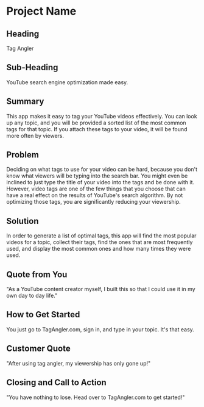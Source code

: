 # Project Name #

<!-- 
> This material was originally posted [here](http://www.quora.com/What-is-Amazons-approach-to-product-development-and-product-management). It is reproduced here for posterities sake.

There is an approach called "working backwards" that is widely used at Amazon. They work backwards from the customer, rather than starting with an idea for a product and trying to bolt customers onto it. While working backwards can be applied to any specific product decision, using this approach is especially important when developing new products or features.

For new initiatives a product manager typically starts by writing an internal press release announcing the finished product. The target audience for the press release is the new/updated product's customers, which can be retail customers or internal users of a tool or technology. Internal press releases are centered around the customer problem, how current solutions (internal or external) fail, and how the new product will blow away existing solutions.

If the benefits listed don't sound very interesting or exciting to customers, then perhaps they're not (and shouldn't be built). Instead, the product manager should keep iterating on the press release until they've come up with benefits that actually sound like benefits. Iterating on a press release is a lot less expensive than iterating on the product itself (and quicker!).

If the press release is more than a page and a half, it is probably too long. Keep it simple. 3-4 sentences for most paragraphs. Cut out the fat. Don't make it into a spec. You can accompany the press release with a FAQ that answers all of the other business or execution questions so the press release can stay focused on what the customer gets. My rule of thumb is that if the press release is hard to write, then the product is probably going to suck. Keep working at it until the outline for each paragraph flows. 

Oh, and I also like to write press-releases in what I call "Oprah-speak" for mainstream consumer products. Imagine you're sitting on Oprah's couch and have just explained the product to her, and then you listen as she explains it to her audience. That's "Oprah-speak", not "Geek-speak".

Once the project moves into development, the press release can be used as a touchstone; a guiding light. The product team can ask themselves, "Are we building what is in the press release?" If they find they're spending time building things that aren't in the press release (overbuilding), they need to ask themselves why. This keeps product development focused on achieving the customer benefits and not building extraneous stuff that takes longer to build, takes resources to maintain, and doesn't provide real customer benefit (at least not enough to warrant inclusion in the press release).
 -->
 
## Heading ##
  Tag Angler

## Sub-Heading ##
  YouTube search engine optimization made easy.

## Summary ##
  This app makes it easy to tag your YouTube videos effectively. You can look up any topic, and you
  will be provided a sorted list of the most common tags for that topic. If you attach these tags
  to your video, it will be found more often by viewers.

## Problem ##
  Deciding on what tags to use for your video can be hard, because you don't know what viewers 
  will be typing into the search bar. You might even be inclined to just type the title of
  your video into the tags and be done with it. However, video tags are one of the few things
  that you choose that can have a real effect on the results of YouTube's search algorithm.
  By not optimizing those tags, you are significantly reducing your viewership.

## Solution ##
  In order to generate a list of optimal tags, this app will find the most popular videos 
  for a topic, collect their tags, find the ones that are most frequently used, and
  display the most common ones and how many times they were used.

## Quote from You ##
  "As a YouTube content creator myself, I built this so that I could use it in my own day to day 
  life."

## How to Get Started ##
  You just go to TagAngler.com, sign in, and type in your topic. It's that easy.

## Customer Quote ##
  "After using tag angler, my viewership has only gone up!"

## Closing and Call to Action ##
  "You have nothing to lose. Head over to TagAngler.com to get started!"
